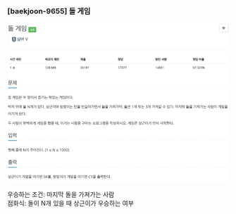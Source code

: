 ### [baekjoon-9655] 돌 게임

![img.png](img.png)

우승하는 조건: 마지막 돌을 가져가는 사람<br>
점화식: 돌이 N개 있을 때 상근이가 우승하는 여부